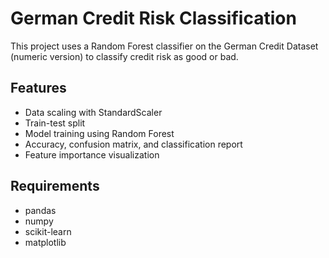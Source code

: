 # German Credit Risk Classification
This project uses a Random Forest classifier on the German Credit Dataset (numeric version) to classify credit risk as good or bad.

## Features
- Data scaling with StandardScaler
- Train-test split
- Model training using Random Forest
- Accuracy, confusion matrix, and classification report
- Feature importance visualization

## Requirements
- pandas
- numpy
- scikit-learn
- matplotlib


